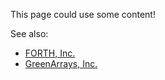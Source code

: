 This page could use some content!

See also:

- [FORTH, Inc.](https://www.forth.com/)
- [GreenArrays, Inc.](https://www.greenarraychips.com/)
